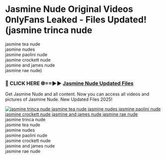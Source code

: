 # Jasmine Nude Original Videos 0nlyFans Leaked - Files Updated! (jasmine trinca nude<br>
jasmine tea nude<br>
jasmine nudes<br>
jasmine paolini nude<br>
jasmine crockett nude<br>
jasmine and james nude<br>
jasmine rae nude)

<h3>🔴 CLICK HERE 🌐==►► <a href="https://tinyurl.com/2p9ay9w9" rel="nofollow">Jasmine Nude Updated Files</a></h3>

Get Jasmine Nude and all content. Now you can access all videos and pictures of Jasmine Nude. New Updated Files 2025!

[![jasmine trinca nude<br>
jasmine tea nude<br>
jasmine nudes<br>
jasmine paolini nude<br>
jasmine crockett nude<br>
jasmine and james nude<br>
jasmine rae nude](https://i.imgur.com/KQgVmj3.gif)](https://tinyurl.com/2p9ay9w9)
jasmine trinca nude<br>
jasmine tea nude<br>
jasmine nudes<br>
jasmine paolini nude<br>
jasmine crockett nude<br>
jasmine and james nude<br>
jasmine rae nude